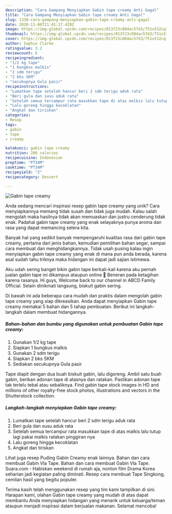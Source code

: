 ```yaml
---
description: "Cara Gampang Menyiapkan Gabin tape creamy Anti Gagal"
title: "Cara Gampang Menyiapkan Gabin tape creamy Anti Gagal"
slug: 1330-cara-gampang-menyiapkan-gabin-tape-creamy-anti-gagal
date: 2020-11-06T21:41:17.420Z
image: https://img-global.cpcdn.com/recipes/013f23c804ac57d3/751x532cq70/gabin-tape-creamy-foto-resep-utama.jpg
thumbnail: https://img-global.cpcdn.com/recipes/013f23c804ac57d3/751x532cq70/gabin-tape-creamy-foto-resep-utama.jpg
cover: https://img-global.cpcdn.com/recipes/013f23c804ac57d3/751x532cq70/gabin-tape-creamy-foto-resep-utama.jpg
author: Sophie Clarke
ratingvalue: 3.2
reviewcount: 6
recipeingredient:
- "1/2 kg tape"
- "1 bungkus malkis"
- "2 sdm terigu"
- "2 bks SKM"
- "secukupnya Gula pasir"
recipeinstructions:
- "Lumatkan tape setelah hancur beri 2 sdm terigu aduk rata"
- "Beri gula dan susu aduk rata"
- "Setelah semua tercampur rata masukkan tape di atas malkis lalu tutup lagi pakai malkis ratakan pinggiran nya"
- "Lalu goreng hingga kecoklatan"
- "Angkat dan tiriskan"
categories:
- Resep
tags:
- gabin
- tape
- creamy

katakunci: gabin tape creamy 
nutrition: 286 calories
recipecuisine: Indonesian
preptime: "PT34M"
cooktime: "PT34M"
recipeyield: "2"
recipecategory: Dessert

---
```



![Gabin tape creamy](https://img-global.cpcdn.com/recipes/013f23c804ac57d3/751x532cq70/gabin-tape-creamy-foto-resep-utama.jpg)

Anda sedang mencari inspirasi resep gabin tape creamy yang unik? Cara menyiapkannya memang tidak susah dan tidak juga mudah. Kalau salah mengolah maka hasilnya tidak akan memuaskan dan justru cenderung tidak enak. Padahal gabin tape creamy yang enak selayaknya punya aroma dan rasa yang dapat memancing selera kita.

Banyak hal yang sedikit banyak mempengaruhi kualitas rasa dari gabin tape creamy, pertama dari jenis bahan, kemudian pemilihan bahan segar, sampai cara membuat dan menghidangkannya. Tidak usah pusing kalau ingin menyiapkan gabin tape creamy yang enak di mana pun anda berada, karena asal sudah tahu triknya maka hidangan ini dapat jadi sajian istimewa.

Aku udah sering banget bikin gabin tape berkali-kali karena aku pernah jualan gabin tape ini dikampus ataupun online 🥰 Beneran pada ketagihan karena rasanya. Hi guys, Welcome back to our channel in ABCD Family Official. Selain dinikmati langsung, biskuit gabin sering.


Di bawah ini ada beberapa cara mudah dan praktis dalam mengolah gabin tape creamy yang siap dikreasikan. Anda dapat menyiapkan Gabin tape creamy memakai 5 bahan dan 5 tahap pembuatan. Berikut ini langkah-langkah dalam membuat hidangannya.

<!--inarticleads1-->

##### Bahan-bahan dan bumbu yang digunakan untuk pembuatan Gabin tape creamy:

1. Gunakan 1/2 kg tape
1. Siapkan 1 bungkus malkis
1. Gunakan 2 sdm terigu
1. Siapkan 2 bks SKM
1. Sediakan secukupnya Gula pasir


Tape diapit dengan dua buah biskuit gabin, lalu digoreng. Ambil satu buah gabin, berikan adonan tape di atasnya dan ratakan. Pastikan adonan tape tak terlelu tebal atau sebaliknya. Find gabin tape stock images in HD and millions of other royalty-free stock photos, illustrations and vectors in the Shutterstock collection. 

<!--inarticleads2-->

##### Langkah-langkah menyiapkan Gabin tape creamy:

1. Lumatkan tape setelah hancur beri 2 sdm terigu aduk rata
1. Beri gula dan susu aduk rata
1. Setelah semua tercampur rata masukkan tape di atas malkis lalu tutup lagi pakai malkis ratakan pinggiran nya
1. Lalu goreng hingga kecoklatan
1. Angkat dan tiriskan


Lihat juga resep Puding Gabin Creamy enak lainnya. Bahan dan cara membuat Gabin Vla Tape. Bahan dan cara membuat Gabin Vla Tape. Suara.com - Habiskan weekend di rumah aja, nonton film Drama Korea seharian jadi kegiatan paling diminati. Resep cara membuat Tape Singkong, cemilan hasil yang begitu populer. 

Terima kasih telah menggunakan resep yang tim kami tampilkan di sini. Harapan kami, olahan Gabin tape creamy yang mudah di atas dapat membantu Anda menyiapkan hidangan yang menarik untuk keluarga/teman ataupun menjadi inspirasi dalam berjualan makanan. Selamat mencoba!
